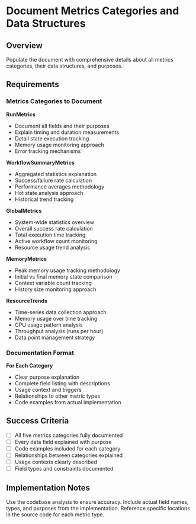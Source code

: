 # Document Metrics Categories and Data Structures

## Overview

Populate the document with comprehensive details about all metrics categories, their data structures, and purposes.

## Requirements

### Metrics Categories to Document

**RunMetrics**
- Document all fields and their purposes
- Explain timing and duration measurements
- Detail state execution tracking
- Memory usage monitoring approach
- Error tracking mechanisms

**WorkflowSummaryMetrics**  
- Aggregated statistics explanation
- Success/failure rate calculation
- Performance averages methodology
- Hot state analysis approach
- Historical trend tracking

**GlobalMetrics**
- System-wide statistics overview
- Overall success rate calculation
- Total execution time tracking
- Active workflow count monitoring
- Resource usage trend analysis

**MemoryMetrics**
- Peak memory usage tracking methodology
- Initial vs final memory state comparison
- Context variable count tracking
- History size monitoring approach

**ResourceTrends**
- Time-series data collection approach
- Memory usage over time tracking
- CPU usage pattern analysis
- Throughput analysis (runs per hour)
- Data point management strategy

### Documentation Format

**For Each Category**
- Clear purpose explanation
- Complete field listing with descriptions
- Usage context and triggers
- Relationships to other metric types
- Code examples from actual implementation

## Success Criteria

- [ ] All five metrics categories fully documented
- [ ] Every data field explained with purpose
- [ ] Code examples included for each category
- [ ] Relationships between categories explained
- [ ] Usage contexts clearly described
- [ ] Field types and constraints documented

## Implementation Notes

Use the codebase analysis to ensure accuracy. Include actual field names, types, and purposes from the implementation. Reference specific locations in the source code for each metric type.